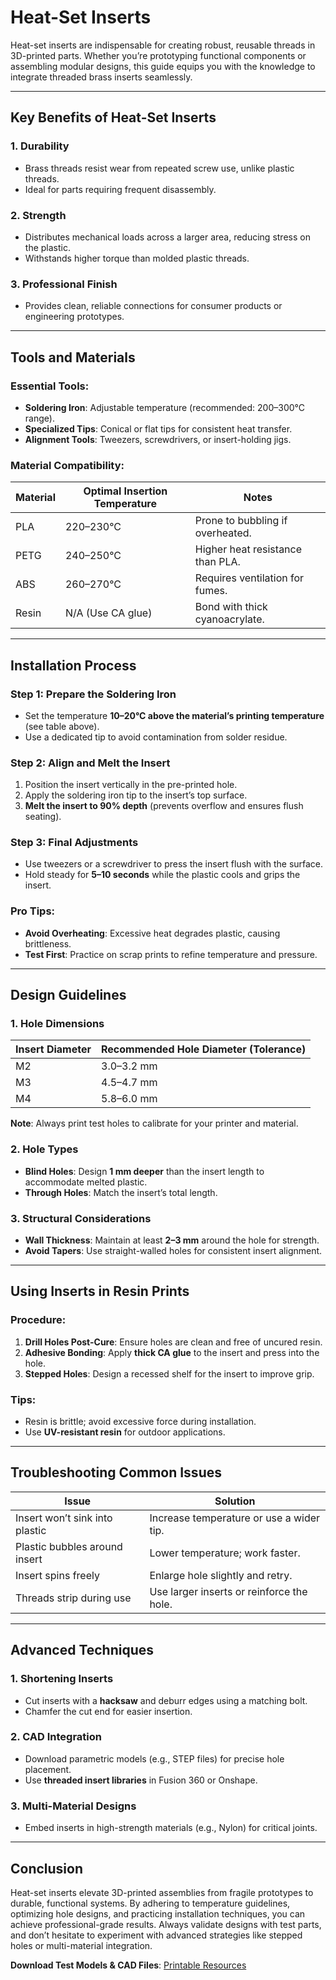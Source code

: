 # Heat-Set Inserts

Heat-set inserts are indispensable for creating robust, reusable threads in 3D-printed parts. Whether you’re prototyping functional components or assembling modular designs, this guide equips you with the knowledge to integrate threaded brass inserts seamlessly.  

---

## Key Benefits of Heat-Set Inserts  

### 1. **Durability**  
   - Brass threads resist wear from repeated screw use, unlike plastic threads.  
   - Ideal for parts requiring frequent disassembly.  

### 2. **Strength**  
   - Distributes mechanical loads across a larger area, reducing stress on the plastic.  
   - Withstands higher torque than molded plastic threads.  

### 3. **Professional Finish**  
   - Provides clean, reliable connections for consumer products or engineering prototypes.  

---

## Tools and Materials  

### Essential Tools:  
- **Soldering Iron**: Adjustable temperature (recommended: 200–300°C range).  
- **Specialized Tips**: Conical or flat tips for consistent heat transfer.  
- **Alignment Tools**: Tweezers, screwdrivers, or insert-holding jigs.  

### Material Compatibility:  
| Material | Optimal Insertion Temperature | Notes                          |  
|----------|--------------------------------|--------------------------------|  
| PLA      | 220–230°C                     | Prone to bubbling if overheated. |  
| PETG     | 240–250°C                     | Higher heat resistance than PLA. |  
| ABS      | 260–270°C                     | Requires ventilation for fumes.  |  
| Resin    | N/A (Use CA glue)             | Bond with thick cyanoacrylate.   |  

---

## Installation Process  

### Step 1: Prepare the Soldering Iron  
- Set the temperature **10–20°C above the material’s printing temperature** (see table above).  
- Use a dedicated tip to avoid contamination from solder residue.  

### Step 2: Align and Melt the Insert  
1. Position the insert vertically in the pre-printed hole.  
2. Apply the soldering iron tip to the insert’s top surface.  
3. **Melt the insert to 90% depth** (prevents overflow and ensures flush seating).  

### Step 3: Final Adjustments  
- Use tweezers or a screwdriver to press the insert flush with the surface.  
- Hold steady for **5–10 seconds** while the plastic cools and grips the insert.  

### Pro Tips:  
- **Avoid Overheating**: Excessive heat degrades plastic, causing brittleness.  
- **Test First**: Practice on scrap prints to refine temperature and pressure.  

---

## Design Guidelines  

### 1. Hole Dimensions  
| Insert Diameter | Recommended Hole Diameter (Tolerance) |  
|-----------------|----------------------------------------|  
| M2              | 3.0–3.2 mm                             |  
| M3              | 4.5–4.7 mm                             |  
| M4              | 5.8–6.0 mm                             |  

**Note**: Always print test holes to calibrate for your printer and material.  

### 2. Hole Types  
- **Blind Holes**: Design **1 mm deeper** than the insert length to accommodate melted plastic.  
- **Through Holes**: Match the insert’s total length.  

### 3. Structural Considerations  
- **Wall Thickness**: Maintain at least **2–3 mm** around the hole for strength.  
- **Avoid Tapers**: Use straight-walled holes for consistent insert alignment.  

---

## Using Inserts in Resin Prints  

### Procedure:  
1. **Drill Holes Post-Cure**: Ensure holes are clean and free of uncured resin.  
2. **Adhesive Bonding**: Apply **thick CA glue** to the insert and press into the hole.  
3. **Stepped Holes**: Design a recessed shelf for the insert to improve grip.  

### Tips:  
- Resin is brittle; avoid excessive force during installation.  
- Use **UV-resistant resin** for outdoor applications.  

---

## Troubleshooting Common Issues  

| Issue                          | Solution                                   |  
|--------------------------------|--------------------------------------------|  
| Insert won’t sink into plastic | Increase temperature or use a wider tip.  |  
| Plastic bubbles around insert  | Lower temperature; work faster.           |  
| Insert spins freely            | Enlarge hole slightly and retry.          |  
| Threads strip during use       | Use larger inserts or reinforce the hole. |  

---

## Advanced Techniques  

### 1. **Shortening Inserts**  
- Cut inserts with a **hacksaw** and deburr edges using a matching bolt.  
- Chamfer the cut end for easier insertion.  

### 2. **CAD Integration**  
- Download parametric models (e.g., STEP files) for precise hole placement.  
- Use **threaded insert libraries** in Fusion 360 or Onshape.  

### 3. **Multi-Material Designs**  
- Embed inserts in high-strength materials (e.g., Nylon) for critical joints.  

---

## Conclusion  

Heat-set inserts elevate 3D-printed assemblies from fragile prototypes to durable, functional systems. By adhering to temperature guidelines, optimizing hole designs, and practicing installation techniques, you can achieve professional-grade results. Always validate designs with test parts, and don’t hesitate to experiment with advanced strategies like stepped holes or multi-material integration.  

**Download Test Models & CAD Files**: [Printable Resources](https://www.printables.com/model/482734-threaded-inserts-heat-set-inserts-by-cnc-kitchen)  